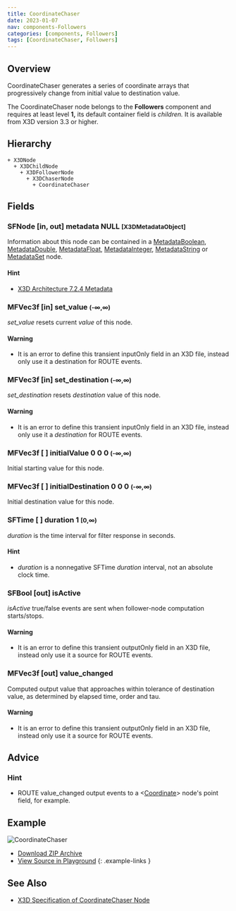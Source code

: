 ```yaml
---
title: CoordinateChaser
date: 2023-01-07
nav: components-Followers
categories: [components, Followers]
tags: [CoordinateChaser, Followers]
---
```

<style>
.post h3 {
  word-spacing: 0.2em;
}
</style>

## Overview

CoordinateChaser generates a series of coordinate arrays that progressively change from initial value to destination value.

The CoordinateChaser node belongs to the **Followers** component and requires at least level **1,** its default container field is *children.* It is available from X3D version 3.3 or higher.

## Hierarchy

```
+ X3DNode
  + X3DChildNode
    + X3DFollowerNode
      + X3DChaserNode
        + CoordinateChaser
```

## Fields

### SFNode [in, out] **metadata** NULL <small>[X3DMetadataObject]</small>

Information about this node can be contained in a [MetadataBoolean](/x_ite/components//users/holger/desktop/x_ite/x_ite/docs/_posts/components/core/metadataboolean/), [MetadataDouble](/x_ite/components//users/holger/desktop/x_ite/x_ite/docs/_posts/components/core/metadatadouble/), [MetadataFloat](/x_ite/components//users/holger/desktop/x_ite/x_ite/docs/_posts/components/core/metadatafloat/), [MetadataInteger](/x_ite/components//users/holger/desktop/x_ite/x_ite/docs/_posts/components/core/metadatainteger/), [MetadataString](/x_ite/components//users/holger/desktop/x_ite/x_ite/docs/_posts/components/core/metadatastring/) or [MetadataSet](/x_ite/components//users/holger/desktop/x_ite/x_ite/docs/_posts/components/core/metadataset/) node.

#### Hint

- [X3D Architecture 7.2.4 Metadata](https://www.web3d.org/specifications/X3Dv4/ISO-IEC19775-1v4-IS/Part01/components/core.html#Metadata)

### MFVec3f [in] **set_value** <small>(-∞,∞)</small>

*set_value* resets current *value* of this node.

#### Warning

- It is an error to define this transient inputOnly field in an X3D file, instead only use it a destination for ROUTE events.

### MFVec3f [in] **set_destination** <small>(-∞,∞)</small>

*set_destination* resets *destination* value of this node.

#### Warning

- It is an error to define this transient inputOnly field in an X3D file, instead only use it a *destination* for ROUTE events.

### MFVec3f [ ] **initialValue** 0 0 0 <small>(-∞,∞)</small>

Initial starting value for this node.

### MFVec3f [ ] **initialDestination** 0 0 0 <small>(-∞,∞)</small>

Initial destination value for this node.

### SFTime [ ] **duration** 1 <small>[0,∞)</small>

*duration* is the time interval for filter response in seconds.

#### Hint

- *duration* is a nonnegative SFTime *duration* interval, not an absolute clock time.

### SFBool [out] **isActive**

*isActive* true/false events are sent when follower-node computation starts/stops.

#### Warning

- It is an error to define this transient outputOnly field in an X3D file, instead only use it a source for ROUTE events.

### MFVec3f [out] **value_changed**

Computed output value that approaches within tolerance of destination value, as determined by elapsed time, order and tau.

#### Warning

- It is an error to define this transient outputOnly field in an X3D file, instead only use it a source for ROUTE events.

## Advice

### Hint

- ROUTE value_changed output events to a \<[Coordinate](/x_ite/components//users/holger/desktop/x_ite/x_ite/docs/_posts/components/rendering/coordinate/)\> node's point field, for example.

## Example

<x3d-canvas class="xr-button-br" src="https://create3000.github.io/media/examples/Followers/CoordinateChaser/CoordinateChaser.x3d" contentScale="auto" update="auto">
  <img src="https://create3000.github.io/media/examples/Followers/CoordinateChaser/screenshot.avif" alt="CoordinateChaser"/>
</x3d-canvas>

- [Download ZIP Archive](https://create3000.github.io/media/examples/Followers/CoordinateChaser/CoordinateChaser.zip)
- [View Source in Playground](/x_ite/playground/?url=https://create3000.github.io/media/examples/Followers/CoordinateChaser/CoordinateChaser.x3d)
{: .example-links }

## See Also

- [X3D Specification of CoordinateChaser Node](https://www.web3d.org/documents/specifications/19775-1/V4.0/Part01/components/followers.html#CoordinateChaser)
